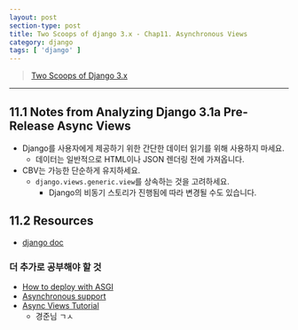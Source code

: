 ```yaml
---
layout: post
section-type: post
title: Two Scoops of django 3.x - Chap11. Asynchronous Views
category: django
tags: [ 'django' ]
---
```


> [Two Scoops of Django 3.x](https://www.feldroy.com/books/two-scoops-of-django-3-x)

---

## 11.1 Notes from Analyzing Django 3.1a Pre-Release Async Views

- Django를 사용자에게 제공하기 위한 간단한 데이터 읽기를 위해 사용하지 마세요.
  - 데이터는 일반적으로 HTML이나 JSON 렌더링 전에 가져옵니다.
- CBV는 가능한 단순하게 유지하세요.
  - `django.views.generic.view`를 상속하는 것을 고려하세요.
    - Django의 비동기 스토리가 진행됨에 따라 변경될 수도 있습니다.

## 11.2 Resources

- [django doc](https://docs.djangoproject.com/en/dev/topics/async/)

### 더 추가로 공부해야 할 것

- [How to deploy with ASGI](https://docs.djangoproject.com/en/3.2/howto/deployment/asgi/)
- [Asynchronous support](https://docs.djangoproject.com/en/3.2/topics/async/)
- [Async Views Tutorial](https://testdriven.io/blog/django-async-views/) 
  - 경준님 ㄱㅅ
